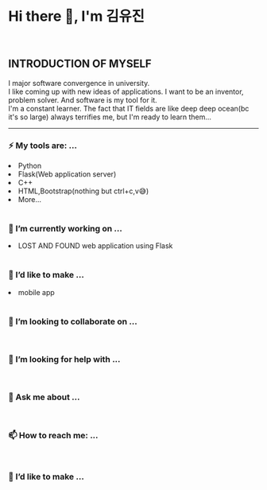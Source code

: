 <h1> Hi there 👋, I'm 김유진</h1>
<br>
<!--
**jinhere/jinhere** is a ✨ _special_ ✨ repository because its `README.md` (this file) appears on your GitHub profile.
-->

<h2>INTRODUCTION OF MYSELF</h2>
I major software convergence in university.<br> 
I like coming up with new ideas of applications. I want to be an inventor, problem solver. And software is my tool for it.<br>
I'm a constant learner. The fact that IT fields are like deep deep ocean(bc it's so large) always terrifies me, but I'm ready to learn them...
<br>
<hr>

<h3>⚡ My tools are: ...</h3>
<li>Python</li>
<li>Flask(Web application server)</li>
<li>C++</li>
<li>HTML,Bootstrap(nothing but ctrl+c,v😅)</li>
<li>More...</li>
<br>

<h3> 🔭 I’m currently working on ...</h3>
<li>LOST AND FOUND web application using Flask</li>
<br>

<h3>🌱 I’d like to make ...</h3>
<li> mobile app </li>
<br>

<h3>👯 I’m looking to collaborate on ...</h3><br>
<h3>🤔 I’m looking for help with ...</h3><br>
<h3>💬 Ask me about ...</h3><br>
<h3>📫 How to reach me: ...</h3><br>
<h3>🌱 I’d like to make ...</h3><br>


<br>




